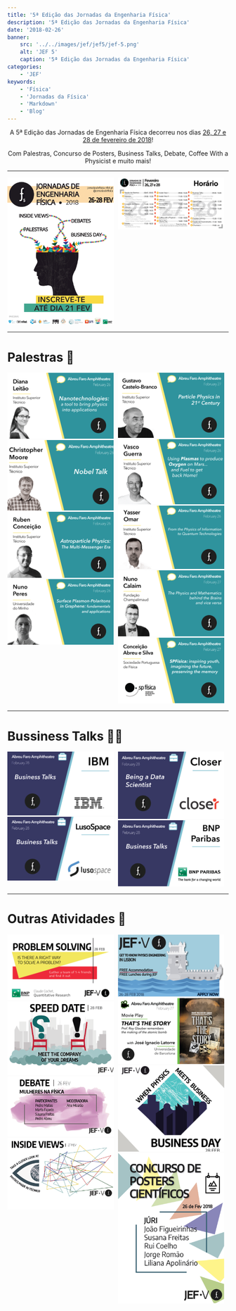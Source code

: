 ```yaml
---
title: '5ª Edição das Jornadas da Engenharia Física'
description: '5ª Edição das Jornadas da Engenharia Física'
date: '2018-02-26'
banner:
    src: '../../images/jef/jef5/jef-5.png'
    alt: 'JEF 5'
    caption: '5ª Edição das Jornadas da Engenharia Física'
categories:
    - 'JEF'
keywords:
    - 'Física'
    - 'Jornadas da Física'
    - 'Markdown'
    - 'Blog'
---
```


<div style="text-align: center;">
A 5ª Edição das Jornadas de Engenharia Física decorreu nos dias <u>26, 27 e 28 de fevereiro de 2018</u>!

Com Palestras, Concurso de Posters, Business Talks, Debate, Coffee With a Physicist e muito mais!

</div>

---

<div style="display: flex;">
    <div style="flex-basis: 48%;  margin-right: 2%;">
        <img src="../../images/jef/jef5/image-21.png">
    </div>
    <div style="flex-basis: 48%;">
        <img src="../../images/jef/jef5/image-22.png">
    </div>
</div>

---

# Palestras 🎤

<div style="display: flex;">
    <div style="flex-basis: 48%;  margin-right: 2%;">
        <img src="../../images/jef/jef5/image-23.png">
        <img src="../../images/jef/jef5/Talks_Chris-02.png">
        <img src="../../images/jef/jef5/Talks_Ruben-03.png">
        <img src="../../images/jef/jef5/Talks_Nuno-04.png">
    </div>
    <div style="flex-basis: 48%;">
        <img src="../../images/jef/jef5/Talks_Gustavo-05.png">
        <img src="../../images/jef/jef5/Talks_Vasco-06.png">
        <img src="../../images/jef/jef5/Talks_Yasser-11.png">
        <img src="../../images/jef/jef5/Talks_NunoC-09.png">
        <img src="../../images/jef/jef5/Talks_SPF-08.png">
    </div>
</div>

---

# Bussiness Talks 👨‍💼

<div style="display: flex;">
    <div style="flex-basis: 48%;  margin-right: 2%;">
        <img src="../../images/jef/jef5/image-24.png">
        <img src="../../images/jef/jef5/image-25.png">
    </div>
    <div style="flex-basis: 48%;">
        <img src="../../images/jef/jef5/image-26.png">
        <img src="../../images/jef/jef5/image-27.png">
    </div>
</div>

---

# Outras Atividades 🎉

<div style="display: flex;">
    <div style="flex-basis: 48%;  margin-right: 2%;">
        <img src="../../images/jef/jef5/image-28.png">
        <img src="../../images/jef/jef5/image-29.png">
        <img src="../../images/jef/jef5/image-30.png">
        <img src="../../images/jef/jef5/image-31.png">
    </div>
    <div style="flex-basis: 48%;">
        <img src="../../images/jef/jef5/image-32.png">
        <img src="../../images/jef/jef5/image-33.png">
        <img src="../../images/jef/jef5/BusinessDay-03.png">
        <img src="../../images/jef/jef5/image-34.png">
    </div>
</div>
